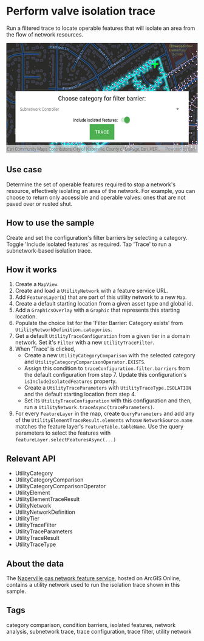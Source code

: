 # Perform valve isolation trace

Run a filtered trace to locate operable features that will isolate an area from the flow of network resources.

![Image of a utility network with an isolation trace applied to it](perform-valve-isolation-trace.png)

## Use case

Determine the set of operable features required to stop a network's resource, effectively isolating an area of the network. For example, you can choose to return only accessible and operable valves: ones that are not paved over or rusted shut.

## How to use the sample

Create and set the configuration's filter barriers by selecting a category. Toggle 'Include isolated features' as required. Tap 'Trace' to run a subnetwork-based isolation trace.

## How it works

1.  Create a `MapView`.
2.  Create and load a `UtilityNetwork` with a feature service URL.
3.  Add `FeatureLayer`(s) that are part of this utility network to a new `Map`.
4.  Create a default starting location from a given asset type and global id.
5.  Add a `GraphicsOverlay` with a `Graphic` that represents this starting location.
6.  Populate the choice list for the 'Filter Barrier: Category exists' from `UtilityNetworkDefinition.categories`.
7.  Get a default `UtilityTraceConfiguration` from a given tier in a domain network. Set it's `Filter` with a new `UtilityTraceFilter`.
8.  When 'Trace' is clicked,
    * Create a new `UtilityCategoryComparison` with the selected category and `UtilityCategoryComparisonOperator.EXISTS`.
    * Assign this condition to `traceConfiguration.filter.barriers` from the default configuration from step 7. Update this configuration's `isIncludeIsolatedFeatures` property.
    * Create a `UtilityTraceParameters` with `UtilityTraceType.ISOLATION` and the default starting location from step 4.
    * Set its `UtilityTraceConfiguration` with this configuration and then, run a `UtilityNetwork.traceAsync(traceParameters)`.
9. For every `FeatureLayer` in the map, create `QueryParameters` and add any of the `UtilityElementTraceResult.elements` whose `NetworkSource.name` matches the feature layer's `FeatureTable.tableName`. Use the query parameters to select the features with `featureLayer.selectFeaturesAsync(...)`

## Relevant API

* UtilityCategory
* UtilityCategoryComparison
* UtilityCategoryComparisonOperator
* UtilityElement
* UtilityElementTraceResult
* UtilityNetwork
* UtilityNetworkDefinition
* UtilityTier
* UtilityTraceFilter
* UtilityTraceParameters
* UtilityTraceResult
* UtilityTraceType

## About the data

The [Naperville gas network feature service](https://sampleserver7.arcgisonline.com/arcgis/rest/services/UtilityNetwork/NapervilleGas/FeatureServer), hosted on ArcGIS Online, contains a utility network used to run the isolation trace shown in this sample.


## Tags

category comparison, condition barriers, isolated features, network analysis, subnetwork trace, trace configuration, trace filter, utility network
